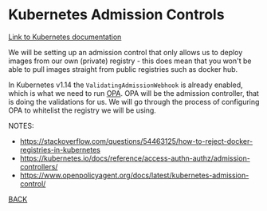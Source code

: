 # Kubernetes Admission Controls

[Link to Kubernetes documentation](https://kubernetes.io/docs/reference/access-authn-authz/admission-controllers/)

We will be setting up an admission control that only allows us to deploy images from our own (private) registry - this does mean that you won't be able to pull images straight from public registries such as docker hub.

In Kubernetes v1.14 the `ValidatingAdmissionWebhook` is already enabled, which is what we need to run [OPA](https://www.openpolicyagent.org/). OPA will be the admission controller, that is doing the validations for us. We will go through the process of configuring OPA to whitelist the registry we will be using.

NOTES:
- https://stackoverflow.com/questions/54463125/how-to-reject-docker-registries-in-kubernetes
- https://kubernetes.io/docs/reference/access-authn-authz/admission-controllers/
- https://www.openpolicyagent.org/docs/latest/kubernetes-admission-control/

[BACK](README.md)
